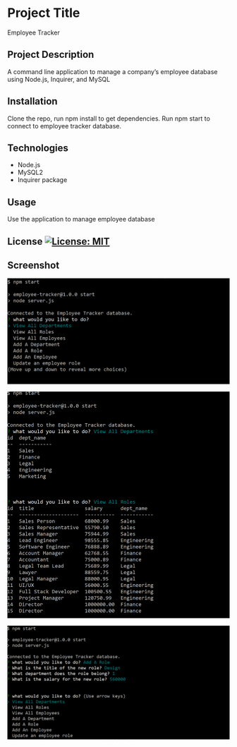 # Project Title
Employee Tracker

## Project Description
A command line application to manage a company’s employee database using Node.js, Inquirer, and MySQL

## Installation
Clone the repo, run npm install to get dependencies. Run npm start to connect to employee tracker database. 

## Technologies
* Node.js
* MySQL2
* Inquirer package

## Usage
Use the application to manage employee database

## License [![License: MIT](https://img.shields.io/badge/License-MIT-yellow.svg)](https://opensource.org/licenses/MIT)

## Screenshot

![alt text](asset/images/Capture1.PNG)

![alt text](asset/images/Capture2.PNG)

![alt text](asset/images/Capture3.PNG)
